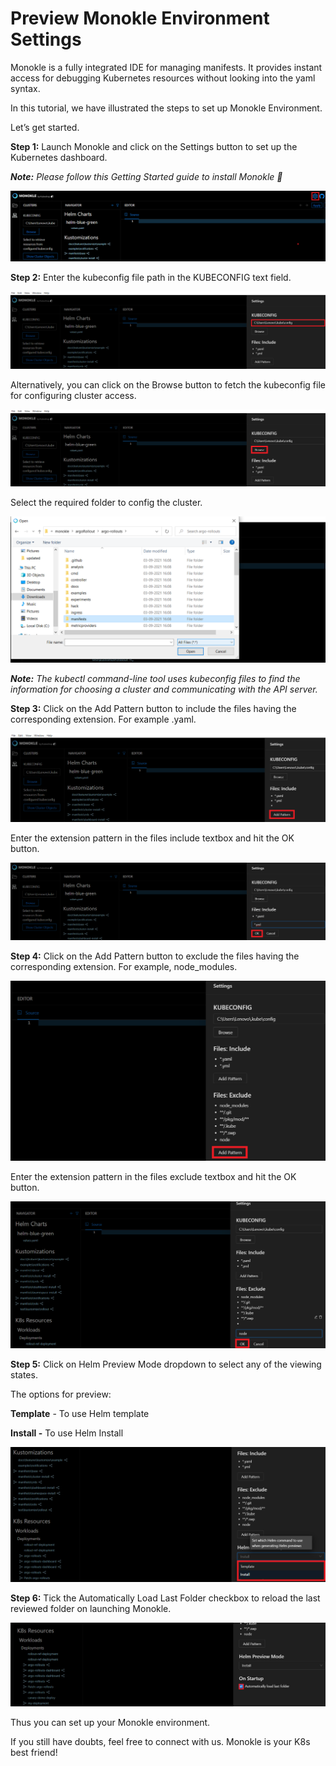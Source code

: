 # Preview Monokle Environment Settings

Monokle is a fully integrated IDE for managing manifests. It provides instant access for debugging Kubernetes resources without looking into the yaml syntax. 

In this tutorial, we have illustrated the steps to set up Monokle Environment. 

Let’s get started. 

**Step 1:** Launch Monokle and click on the Settings button to set up the Kubernetes dashboard.

<em>**Note:** Please follow this Getting Started guide to install Monokle 🚀</em>

![Settings](img/settings-1.png)

**Step 2:** Enter the kubeconfig file path in the KUBECONFIG text field. 

![Kubeconfig](img/kubeconfig-2.png)

Alternatively, you can click on the Browse button to fetch the kubeconfig file for configuring cluster access. 

![Browse](img/browse-3.png)

Select the required folder to config the cluster. 

![Folders](img/folders-4.png)

<em>**Note:** The kubectl command-line tool uses kubeconfig files to find the information for choosing a cluster and communicating with the API server.</em>

**Step 3:** Click on the Add Pattern button to include the files having the corresponding extension. For example .yaml. 

![Add pattern](img/add-pattern-5.png)

Enter the extension pattern in the files include textbox and hit the OK button. 

![Ok](img/ok-6.png)

**Step 4:** Click on the Add Pattern button to exclude the files having the corresponding extension. For example, node_modules.

![Add pattern](img/add-pattern-7.png)

Enter the extension pattern in the files exclude textbox and hit the OK button. 

![Ok](img/ok-8.png)

**Step 5:** Click on Helm Preview Mode dropdown to select any of the viewing states. 

The options for preview:

**Template** - To use Helm template
 
**Install -** To use Helm Install

![Helm](img/helm-9.png)

**Step 6:** Tick the Automatically Load Last Folder checkbox to reload the last reviewed folder on launching Monokle. 

![Startup](img/startup-10.png)

Thus you can set up your Monokle environment. 

If you still have doubts, feel free to connect with us. Monokle is your K8s best friend!
